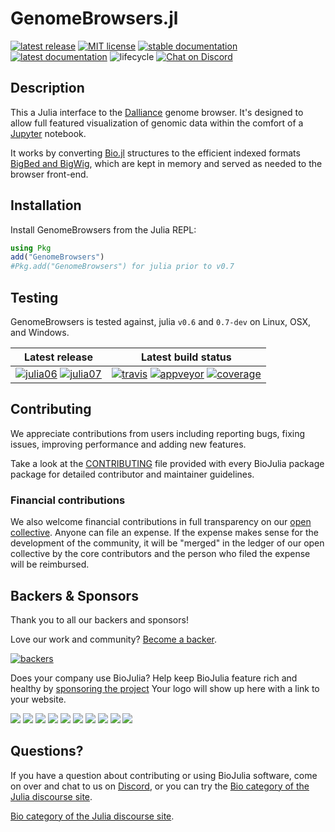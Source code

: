 # GenomeBrowsers.jl

[![latest release](https://img.shields.io/github/release/BioJulia/Dalliance.jl.svg?style=flat-square)](https://github.com/BioJulia/GenomeBrowsers.jl/releases/latest)
[![MIT license](https://img.shields.io/badge/license-MIT-green.svg?style=flat-square)](https://github.com/BioJulia/GenomeBrowsers.jl/blob/master/LICENSE)
[![stable documentation](https://img.shields.io/badge/docs-stable-blue.svg?style=flat-square)](https://biojulia.github.io/GenomeBrowsers.jl/stable)
[![latest documentation](https://img.shields.io/badge/docs-latest-blue.svg?style=flat-square)](https://biojulia.github.io/GenomeBrowsers.jl/latest/)
![lifecycle](https://img.shields.io/badge/lifecycle-experimental-orange.svg?style=flat-square)
[![Chat on Discord](https://img.shields.io/badge/discord-chat-blue.svg?style=flat-square&logo=discord&colorB=%237289DA)](https://discord.gg/z73YNFz)


## Description

This a Julia interface to the [Dalliance](http://www.biodalliance.org/) genome
browser. It's designed to allow full featured visualization of genomic data
within the comfort of a [Jupyter](https://jupyter.org/) notebook.

It works by converting [Bio.jl](https://github.com/BioJulia/Bio.jl) structures
to the efficient indexed formats [BigBed and
BigWig](https://genome.ucsc.edu/FAQ/FAQformat.html#format1.5), which are kept in
memory and served as needed to the browser front-end.


## Installation

Install GenomeBrowsers from the Julia REPL:

```julia
using Pkg
add("GenomeBrowsers")
#Pkg.add("GenomeBrowsers") for julia prior to v0.7
```


## Testing

GenomeBrowsers is tested against, julia `v0.6` and `0.7-dev` on Linux, OSX,
and Windows.

**Latest release** | **Latest build status** |
|:------------------:|:-----------------------:|
| [![julia06](http://pkg.julialang.org/badges/GenomeBrowsers_0.6.svg?style=flat-square)](http://pkg.julialang.org/?pkg=GenomeBrowsers) [![julia07](http://pkg.julialang.org/badges/GenomeBrowsers_0.7.svg?style=flat-square)](http://pkg.julialang.org/?pkg=GenomeBrowsers) | [![travis](https://img.shields.io/travis/BioJulia/GenomeBrowsers.jl/master.svg?label=Linux+/+macOS)](https://travis-ci.org/BioJulia/GenomeBrowsers.jl) [![appveyor](https://ci.appveyor.com/api/projects/status/klkynmkr1tgd30gq/branch/master?svg=true)](https://ci.appveyor.com/project/Ward9250/genomebrowsers-jl/branch/master) [![coverage](http://codecov.io/github/BioJulia/GenomeBrowsers.jl/coverage.svg?branch=master)](http://codecov.io/github/BioJulia/GenomeBrowsers.jl?branch=master) |


## Contributing

We appreciate contributions from users including reporting bugs, fixing
issues, improving performance and adding new features.

Take a look at the [CONTRIBUTING](CONTRIBUTING.md) file provided with
every BioJulia package package for detailed contributor and maintainer
guidelines.


### Financial contributions

We also welcome financial contributions in full transparency on our
[open collective](https://opencollective.com/biojulia).
Anyone can file an expense. If the expense makes sense for the development
of the community, it will be "merged" in the ledger of our open collective by
the core contributors and the person who filed the expense will be reimbursed.


## Backers & Sponsors

Thank you to all our backers and sponsors!

Love our work and community? [Become a backer](https://opencollective.com/biojulia#backer).

[![backers](https://opencollective.com/biojulia/backers.svg?width=890)](https://opencollective.com/biojulia#backers)

Does your company use BioJulia? Help keep BioJulia feature rich and healthy by
[sponsoring the project](https://opencollective.com/biojulia#sponsor)
Your logo will show up here with a link to your website.

[![](https://opencollective.com/biojulia/sponsor/0/avatar.svg)](https://opencollective.com/biojulia/sponsor/0/website)
[![](https://opencollective.com/biojulia/sponsor/1/avatar.svg)](https://opencollective.com/biojulia/sponsor/1/website)
[![](https://opencollective.com/biojulia/sponsor/2/avatar.svg)](https://opencollective.com/biojulia/sponsor/2/website)
[![](https://opencollective.com/biojulia/sponsor/3/avatar.svg)](https://opencollective.com/biojulia/sponsor/3/website)
[![](https://opencollective.com/biojulia/sponsor/4/avatar.svg)](https://opencollective.com/biojulia/sponsor/4/website)
[![](https://opencollective.com/biojulia/sponsor/5/avatar.svg)](https://opencollective.com/biojulia/sponsor/5/website)
[![](https://opencollective.com/biojulia/sponsor/6/avatar.svg)](https://opencollective.com/biojulia/sponsor/6/website)
[![](https://opencollective.com/biojulia/sponsor/7/avatar.svg)](https://opencollective.com/biojulia/sponsor/7/website)
[![](https://opencollective.com/biojulia/sponsor/8/avatar.svg)](https://opencollective.com/biojulia/sponsor/8/website)
[![](https://opencollective.com/biojulia/sponsor/9/avatar.svg)](https://opencollective.com/biojulia/sponsor/9/website)


## Questions?

If you have a question about contributing or using BioJulia software, come
on over and chat to us on [Discord](https://discord.gg/z73YNFz), or you can try the
[Bio category of the Julia discourse site](https://discourse.julialang.org/c/domain/bio).

[Bio category of the Julia discourse site](https://discourse.julialang.org/c/domain/bio).
